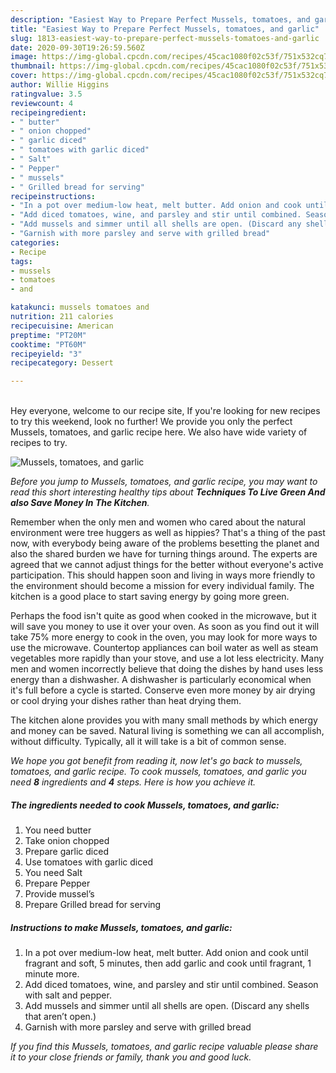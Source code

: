 ```yaml
---
description: "Easiest Way to Prepare Perfect Mussels, tomatoes, and garlic"
title: "Easiest Way to Prepare Perfect Mussels, tomatoes, and garlic"
slug: 1813-easiest-way-to-prepare-perfect-mussels-tomatoes-and-garlic
date: 2020-09-30T19:26:59.560Z
image: https://img-global.cpcdn.com/recipes/45cac1080f02c53f/751x532cq70/mussels-tomatoes-and-garlic-recipe-main-photo.jpg
thumbnail: https://img-global.cpcdn.com/recipes/45cac1080f02c53f/751x532cq70/mussels-tomatoes-and-garlic-recipe-main-photo.jpg
cover: https://img-global.cpcdn.com/recipes/45cac1080f02c53f/751x532cq70/mussels-tomatoes-and-garlic-recipe-main-photo.jpg
author: Willie Higgins
ratingvalue: 3.5
reviewcount: 4
recipeingredient:
- " butter"
- " onion chopped"
- " garlic diced"
- " tomatoes with garlic diced"
- " Salt"
- " Pepper"
- " mussels"
- " Grilled bread for serving"
recipeinstructions:
- "In a pot over medium-low heat, melt butter. Add onion and cook until fragrant and soft, 5 minutes, then add garlic and cook until fragrant, 1 minute more."
- "Add diced tomatoes, wine, and parsley and stir until combined. Season with salt and pepper."
- "Add mussels and simmer until all shells are open. (Discard any shells that aren’t open.)"
- "Garnish with more parsley and serve with grilled bread"
categories:
- Recipe
tags:
- mussels
- tomatoes
- and

katakunci: mussels tomatoes and 
nutrition: 211 calories
recipecuisine: American
preptime: "PT20M"
cooktime: "PT60M"
recipeyield: "3"
recipecategory: Dessert

---
```

<br>
Hey everyone, welcome to our recipe site, If you're looking for new recipes to try this weekend, look no further! We provide you only the perfect Mussels, tomatoes, and garlic recipe here. We also have wide variety of recipes to try.
<br>


![Mussels, tomatoes, and garlic](https://img-global.cpcdn.com/recipes/45cac1080f02c53f/751x532cq70/mussels-tomatoes-and-garlic-recipe-main-photo.jpg)

<i>Before you jump to Mussels, tomatoes, and garlic recipe, you may want to read this short interesting healthy tips about 
<strong>Techniques To Live Green And also Save Money In The Kitchen</strong>.</i>
</br>

Remember when the only men and women who cared about the natural environment were tree huggers as well as hippies? That's a thing of the past now, with everybody being aware of the problems besetting the planet and also the shared burden we have for turning things around. The experts are agreed that we cannot adjust things for the better without everyone's active participation. This should happen soon and living in ways more friendly to the environment should become a mission for every individual family. The kitchen is a good place to start saving energy by going more green.

Perhaps the food isn't quite as good when cooked in the microwave, but it will save you money to use it over your oven. As soon as you find out it will take 75% more energy to cook in the oven, you may look for more ways to use the microwave. Countertop appliances can boil water as well as steam vegetables more rapidly than your stove, and use a lot less electricity. Many men and women incorrectly believe that doing the dishes by hand uses less energy than a dishwasher. A dishwasher is particularly economical when it's full before a cycle is started. Conserve even more money by air drying or cool drying your dishes rather than heat drying them.

The kitchen alone provides you with many small methods by which energy and money can be saved. Natural living is something we can all accomplish, without difficulty. Typically, all it will take is a bit of common sense.


<i>We hope you got benefit from reading it, now let's go back to mussels, tomatoes, and garlic recipe. To cook mussels, tomatoes, and garlic you need <strong>8</strong> ingredients and <strong>4</strong> steps. Here is how you achieve it.
</i>

##### The ingredients needed to cook Mussels, tomatoes, and garlic:

1. You need  butter
1. Take  onion chopped
1. Prepare  garlic diced
1. Use  tomatoes with garlic diced
1. You need  Salt
1. Prepare  Pepper
1. Provide  mussel’s
1. Prepare  Grilled bread for serving


##### Instructions to make Mussels, tomatoes, and garlic:

1. In a pot over medium-low heat, melt butter. Add onion and cook until fragrant and soft, 5 minutes, then add garlic and cook until fragrant, 1 minute more.
1. Add diced tomatoes, wine, and parsley and stir until combined. Season with salt and pepper.
1. Add mussels and simmer until all shells are open. (Discard any shells that aren’t open.)
1. Garnish with more parsley and serve with grilled bread


<i>If you find this Mussels, tomatoes, and garlic recipe valuable please share it to your close friends or family, thank you and good luck.</i>
